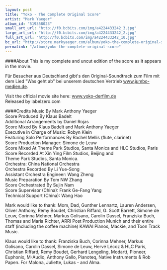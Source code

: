 ```yaml
---
layout: post
title: "Yoko - The Complete Original Score"
artist: "Mark Yaeger"
album_id: "519358023"
small_art_url: "http://f0.bcbits.com/img/a4224433242_3.jpg"
large_art_url: "http://f0.bcbits.com/img/a4224433242_2.jpg"
full_art_url: "http://f0.bcbits.com/img/a4224433242_10.jpg"
bc_url: "http://store.markyaeger.com/album/yoko-the-complete-original-score?pk=170"
permalink: "/album/yoko-the-complete-original-score"
---
```

####About
This is my complete and uncut edition of the score as it appears in the movie.  
  
Für Besucher aus Deutschland gibt's den Original-Soundtrack zum Film mit dem Lied "Was geht ab" bei unserem deutschen Vertrieb www.jumbo-medien.de.  
  
Visit the official movie site here: www.yoko-derfilm.de  
Released by labelzero.com

####Credits
Music By Mark Anthony Yaeger   
Score Produced By Klaus Badelt  
Additional Arrangements by Daniel Rojas   
Score Mixed By Klaus Badelt and Mark Anthony Yaeger  
Executive in Charge of Music: Robyn Klein   
Featuring Solo Performances By Rachel Mellis (flute, clarinet)   
Score Production Manager: Simone de Leuw   
Score Mixed At Theme Park Studios, Santa Monica and HLC Studios, Paris   
Score Recorded At Xin Ying Film Studios, Beijing and   
Theme Park Studios, Santa Monica.   
Orchestra: China National Orchestra   
Orchestra Recorded By Li Yue-Song  
Assistant Orchestra Engineer: Wang Zheng  
Music Preparation By Tom NW Zhang  
Score Orchestrated By Sujin Nam   
Score Supervisor (China): Frank Ge-Fang Yang   
Technical Support (China): Wang Hao   
  
Mark would like to thank: Mom, Dad, Gunther Lennartz, Lauren Andersen, Oliver Anthony, Remy Boudet, Christian Riffard, G. Scott Barrett, Simone de Leuw, Corinna Mehner, Markus Golisano, Carolin Dassel, Franziska Buch, Thomas and Maria Richter, ARRI Post Production Munich and their entire staff (including the coffee machine) KAWAI Pianos, Mackie, and Toon Track Music.  
  
Klaus would like to thank: Franziska Buch, Corinna Mehner, Markus Golisano, Carolin Dassel, Simone de Leuw, Hervé Lécoz & HLC Paris, Christian Riffard, Remy Boudet, Gerhard Lengeling, Modartt, Pioneer, Euphonix, M-Audio, Anthony Gallo, Pianoteq, Native Instruments & Rob Papen. For Malona, Juliette, Lukas - and Alma.


